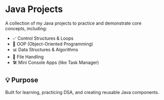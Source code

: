 # Java Projects

A collection of my Java projects to practice and demonstrate core concepts, including:

- ✅ Control Structures & Loops  
- 🧠 OOP (Object-Oriented Programming)  
- 📊 Data Structures & Algorithms  
- 📁 File Handling
- 🛠️ Mini Console Apps (like Task Manager)

## 💡 Purpose
Built for learning, practicing DSA, and creating reusable Java components.
